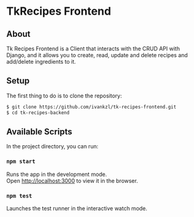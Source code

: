 # TkRecipes Frontend

## About

Tk Recipes Frontend is a Client that interacts with the CRUD API with Django, and it allows you to create, read, update and delete recipes and add/delete ingredients to it.

## Setup

The first thing to do is to clone the repository:

```sh
$ git clone https://github.com/ivankzl/tk-recipes-frontend.git
$ cd tk-recipes-backend
```

## Available Scripts

In the project directory, you can run:

### `npm start`

Runs the app in the development mode.\
Open [http://localhost:3000](http://localhost:3000) to view it in the browser.

### `npm test`

Launches the test runner in the interactive watch mode.

